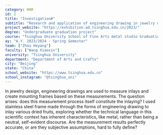 ```yaml
---
category: HAR
id: 2
title: "Investigation#"
subtitle: "Research and application of engineering drawing in jewelry design"
project_website: "https://exhibition.ad.tsinghua.edu.cn/2023/"
degree: "Undergraduate graduation project"
course: "Tsinghua University School of Fine Arts metal studio Graduation design course"
ay: "A.Y. 2023/2024 - Spring Semester"
team: ["Zhou Heyang"]
faculty: ["Wang Xiaoxin"]
university: "Tsinghua University"
department: "Department of Arts and Crafts"
city: "Beijing"
state: "China"
school_website: "https://www.tsinghua.edu.cn"
school_instagram: "@tsinghua_uni"
---
```


In jewelry design, engineering drawings are used to measure inlays and create mounting frames based on these measurements. The question arises: does this measurement process itself constitute the inlaying? I used stainless steel frame made through the forms of engineering drawing to inlay various dried fruits, exploring whether the technical language in this scientific context has inherent characteristics, like metal, rather than being a neutral, self-evident discourse. Are the measurement results perfectly accurate, or are they subjective assumptions, hard to fully define?
